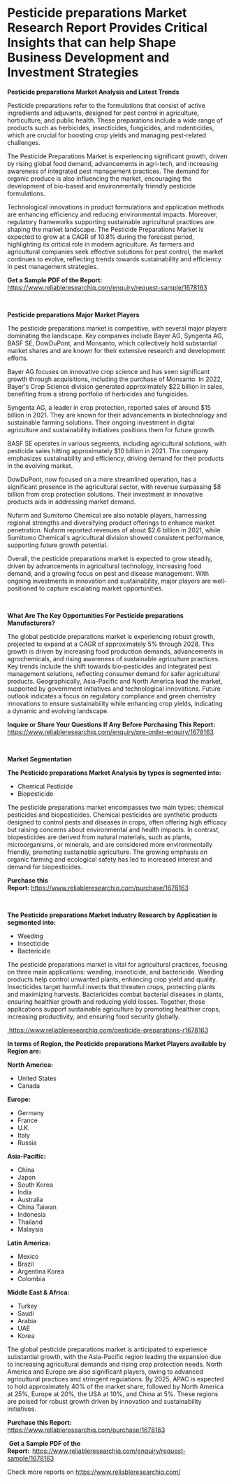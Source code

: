 <p><h1>Pesticide preparations Market Research Report Provides Critical Insights that can help Shape Business Development and Investment Strategies</h1></p><p><strong>Pesticide preparations Market Analysis and Latest Trends</strong></p>
<p><p>Pesticide preparations refer to the formulations that consist of active ingredients and adjuvants, designed for pest control in agriculture, horticulture, and public health. These preparations include a wide range of products such as herbicides, insecticides, fungicides, and rodenticides, which are crucial for boosting crop yields and managing pest-related challenges.</p><p>The Pesticide Preparations Market is experiencing significant growth, driven by rising global food demand, advancements in agri-tech, and increasing awareness of integrated pest management practices. The demand for organic produce is also influencing the market, encouraging the development of bio-based and environmentally friendly pesticide formulations. </p><p>Technological innovations in product formulations and application methods are enhancing efficiency and reducing environmental impacts. Moreover, regulatory frameworks supporting sustainable agricultural practices are shaping the market landscape. The Pesticide Preparations Market is expected to grow at a CAGR of 10.8% during the forecast period, highlighting its critical role in modern agriculture. As farmers and agricultural companies seek effective solutions for pest control, the market continues to evolve, reflecting trends towards sustainability and efficiency in pest management strategies.</p></p>
<p><strong>Get a Sample PDF of the Report:&nbsp;</strong> <a href="https://www.reliableresearchiq.com/enquiry/request-sample/1678163?utm_campaign=2444&utm_medium=2&utm_source=Github&utm_content=ia&utm_term=15022025&utm_id=pesticide-preparations">https://www.reliableresearchiq.com/enquiry/request-sample/1678163</a></p>
<p>&nbsp;</p>
<p><strong>Pesticide preparations Major Market Players</strong></p>
<p><p>The pesticide preparations market is competitive, with several major players dominating the landscape. Key companies include Bayer AG, Syngenta AG, BASF SE, DowDuPont, and Monsanto, which collectively hold substantial market shares and are known for their extensive research and development efforts.</p><p>Bayer AG focuses on innovative crop science and has seen significant growth through acquisitions, including the purchase of Monsanto. In 2022, Bayer's Crop Science division generated approximately $22 billion in sales, benefiting from a strong portfolio of herbicides and fungicides.</p><p>Syngenta AG, a leader in crop protection, reported sales of around $15 billion in 2021. They are known for their advancements in biotechnology and sustainable farming solutions. Their ongoing investment in digital agriculture and sustainability initiatives positions them for future growth.</p><p>BASF SE operates in various segments, including agricultural solutions, with pesticide sales hitting approximately $10 billion in 2021. The company emphasizes sustainability and efficiency, driving demand for their products in the evolving market.</p><p>DowDuPont, now focused on a more streamlined operation, has a significant presence in the agricultural sector, with revenue surpassing $8 billion from crop protection solutions. Their investment in innovative products aids in addressing market demand.</p><p>Nufarm and Sumitomo Chemical are also notable players, harnessing regional strengths and diversifying product offerings to enhance market penetration. Nufarm reported revenues of about $2.6 billion in 2021, while Sumitomo Chemical's agricultural division showed consistent performance, supporting future growth potential.</p><p>Overall, the pesticide preparations market is expected to grow steadily, driven by advancements in agricultural technology, increasing food demand, and a growing focus on pest and disease management. With ongoing investments in innovation and sustainability, major players are well-positioned to capture escalating market opportunities.</p></p>
<p>&nbsp;</p>
<p><strong>What Are The Key Opportunities For Pesticide preparations Manufacturers?</strong></p>
<p><p>The global pesticide preparations market is experiencing robust growth, projected to expand at a CAGR of approximately 5% through 2028. This growth is driven by increasing food production demands, advancements in agrochemicals, and rising awareness of sustainable agriculture practices. Key trends include the shift towards bio-pesticides and integrated pest management solutions, reflecting consumer demand for safer agricultural products. Geographically, Asia-Pacific and North America lead the market, supported by government initiatives and technological innovations. Future outlook indicates a focus on regulatory compliance and green chemistry innovations to ensure sustainability while enhancing crop yields, indicating a dynamic and evolving landscape.</p></p>
<p><strong>Inquire or Share Your Questions If Any Before Purchasing This Report:</strong> <a href="https://www.reliableresearchiq.com/enquiry/pre-order-enquiry/1678163?utm_campaign=2444&utm_medium=2&utm_source=Github&utm_content=ia&utm_term=15022025&utm_id=pesticide-preparations">https://www.reliableresearchiq.com/enquiry/pre-order-enquiry/1678163</a></p>
<p>&nbsp;</p>
<p><strong>Market Segmentation</strong></p>
<p><strong>The Pesticide preparations Market Analysis by types is segmented into:</strong></p>
<p><ul><li>Chemical Pesticide</li><li>Biopesticide</li></ul></p>
<p><p>The pesticide preparations market encompasses two main types: chemical pesticides and biopesticides. Chemical pesticides are synthetic products designed to control pests and diseases in crops, often offering high efficacy but raising concerns about environmental and health impacts. In contrast, biopesticides are derived from natural materials, such as plants, microorganisms, or minerals, and are considered more environmentally friendly, promoting sustainable agriculture. The growing emphasis on organic farming and ecological safety has led to increased interest and demand for biopesticides.</p></p>
<p><strong>Purchase this Report:&nbsp;</strong><a href="https://www.reliableresearchiq.com/purchase/1678163?utm_campaign=2444&utm_medium=2&utm_source=Github&utm_content=ia&utm_term=15022025&utm_id=pesticide-preparations">https://www.reliableresearchiq.com/purchase/1678163</a></p>
<p>&nbsp;</p>
<p><strong>The Pesticide preparations Market Industry Research by Application is segmented into:</strong></p>
<p><ul><li>Weeding</li><li>Insecticide</li><li>Bactericide</li></ul></p>
<p><p>The pesticide preparations market is vital for agricultural practices, focusing on three main applications: weeding, insecticide, and bactericide. Weeding products help control unwanted plants, enhancing crop yield and quality. Insecticides target harmful insects that threaten crops, protecting plants and maximizing harvests. Bactericides combat bacterial diseases in plants, ensuring healthier growth and reducing yield losses. Together, these applications support sustainable agriculture by promoting healthier crops, increasing productivity, and ensuring food security globally.</p></p>
<p><a href="https://www.reliableresearchiq.com/pesticide-preparations-r1678163?utm_campaign=2444&utm_medium=2&utm_source=Github&utm_content=ia&utm_term=15022025&utm_id=pesticide-preparations">&nbsp;https://www.reliableresearchiq.com/pesticide-preparations-r1678163</a></p>
<p><strong>In terms of Region, the Pesticide preparations Market Players available by Region are:</strong></p>
<p>
    <p> <strong> North America: </strong>
        <ul>
            <li>United States</li>
            <li>Canada</li>
        </ul>
        </p> 
    <p> <strong> Europe: </strong>
        <ul>
            <li>Germany</li>
            <li>France</li>
            <li>U.K.</li>
            <li>Italy</li>
            <li>Russia</li>
        </ul>
        </p> 
    <p> <strong> Asia-Pacific: </strong>
        <ul>
            <li>China</li>
            <li>Japan</li>
            <li>South Korea</li>
            <li>India</li>
            <li>Australia</li>
            <li>China Taiwan</li>
            <li>Indonesia</li>
            <li>Thailand</li>
            <li>Malaysia</li>
        </ul>
        </p> 
    <p> <strong> Latin America: </strong>
        <ul>
            <li>Mexico</li>
            <li>Brazil</li>
            <li>Argentina Korea</li>
            <li>Colombia</li>
        </ul>
        </p> 
    <p> <strong> Middle East & Africa: </strong>
        <ul>
            <li>Turkey</li>
            <li>Saudi</li>
            <li>Arabia</li>
            <li>UAE</li>
            <li>Korea</li>
        </ul>
    </p>
    </p>
<p><p>The global pesticide preparations market is anticipated to experience substantial growth, with the Asia-Pacific region leading the expansion due to increasing agricultural demands and rising crop protection needs. North America and Europe are also significant players, owing to advanced agricultural practices and stringent regulations. By 2025, APAC is expected to hold approximately 40% of the market share, followed by North America at 25%, Europe at 20%, the USA at 10%, and China at 5%. These regions are poised for robust growth driven by innovation and sustainability initiatives.</p></p>
<p><strong>Purchase this Report: </strong><a href="https://www.reliableresearchiq.com/purchase/1678163?utm_campaign=2444&utm_medium=2&utm_source=Github&utm_content=ia&utm_term=15022025&utm_id=pesticide-preparations">https://www.reliableresearchiq.com/purchase/1678163</a></p>
<p>&nbsp;<strong>Get a Sample PDF of the Report:&nbsp;&nbsp;</strong><a href="https://www.reliableresearchiq.com/enquiry/request-sample/1678163?utm_campaign=2444&utm_medium=2&utm_source=Github&utm_content=ia&utm_term=15022025&utm_id=pesticide-preparations">https://www.reliableresearchiq.com/enquiry/request-sample/1678163</a></p>
<p><strong></strong></p>
<p>Check more reports on <a href="https://www.reliableresearchiq.com/?utm_campaign=2444&utm_medium=2&utm_source=Github&utm_content=ia&utm_term=15022025&utm_id=pesticide-preparations">https://www.reliableresearchiq.com/</a></p>